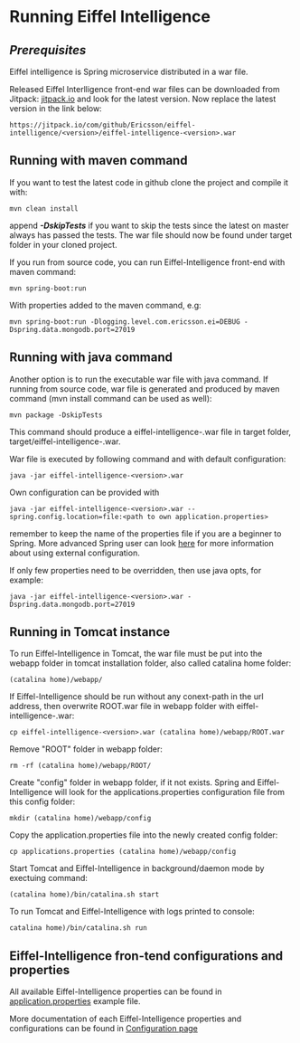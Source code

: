 # Running Eiffel Intelligence

## _Prerequisites_

Eiffel intelligence is Spring microservice distributed in a war file.

Released Eiffel Interlligence front-end war files can be downloaded from Jitpack:
[jitpack.io](https://jitpack.io/#Ericsson/eiffel-intelligence) and look for the
latest version. Now replace the latest version in the link below:

    https://jitpack.io/com/github/Ericsson/eiffel-intelligence/<version>/eiffel-intelligence-<version>.war

## Running with maven command

If you want to test the latest code in github clone the project and compile it
with:

    mvn clean install

append **_-DskipTests_** if you want to skip the tests since the latest on
master always has passed the tests. The war file should now be found under
target folder in your cloned project.

If you run from source code, you can run Eiffel-Intelligence front-end with maven command:

    mvn spring-boot:run

With properties added to the maven command, e.g:
    
    mvn spring-boot:run -Dlogging.level.com.ericsson.ei=DEBUG -Dspring.data.mongodb.port=27019

 ## Running with java command 

Another option is to run the executable war file with java command.
If running from source code, war file is generated and produced by maven command (mvn install command can be used as well):

    mvn package -DskipTests

 This command should produce a eiffel-intelligence-<version>.war file in target folder, target/eiffel-intelligence-<version>.war. 

War file is executed by following command and with default configuration: 

    java -jar eiffel-intelligence-<version>.war

Own configuration can be provided with

    java -jar eiffel-intelligence-<version>.war --spring.config.location=file:<path to own application.properties>

remember to keep the name of the properties file if you are a beginner to
Spring. More advanced Spring user can look [here](https://docs.spring.io/spring-boot/docs/current/reference/html/boot-features-external-config.html)
for more information about using external configuration.

If only few properties need to be overridden, then use java opts, for example:

    java -jar eiffel-intelligence-<version>.war -Dspring.data.mongodb.port=27019

## Running in Tomcat instance

To run Eiffel-Intelligence in Tomcat, the war file must be put into the webapp folder in tomcat installation folder, also called catalina home folder:

    (catalina home)/webapp/

If Eiffel-Intelligence should be run without any conext-path in the url address, then overwrite ROOT.war file in webapp folder with eiffel-intelligence-<version>.war:

    cp eiffel-intelligence-<version>.war (catalina home)/webapp/ROOT.war

Remove "ROOT" folder in webapp folder:

    rm -rf (catalina home)/webapp/ROOT/

Create "config" folder in webapp folder, if it not exists. Spring and Eiffel-Intelligence will look for the applications.properties configuration file from this config folder:

    mkdir (catalina home)/webapp/config

Copy the application.properties file into the newly created config folder:
    
    cp applications.properties (catalina home)/webapp/config

Start Tomcat and Eiffel-Intelligence in background/daemon mode by exectuing command:

    (catalina home)/bin/catalina.sh start

To run Tomcat and Eiffel-Intelligence with logs printed to console:
    
    catalina home)/bin/catalina.sh run

## Eiffel-Intelligence fron-tend configurations and properties

All available Eiffel-Intelligence properties can be found in [application.properties](https://github.com/Ericsson/eiffel-intelligence/blob/master/src/main/resources/application.properties) example file.

More documentation of each Eiffel-Intelligence properties and configurations can be found in [Configuration page](./configuration.md)


